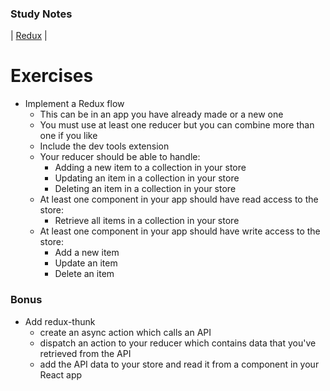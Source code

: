 ### Study Notes
| [Redux](https://github.com/getfutureproof/fp_guides_wiki/wiki/Redux) |

# Exercises
- Implement a Redux flow
    - This can be in an app you have already made or a new one
    - You must use at least one reducer but you can combine more than one if you like
    - Include the dev tools extension
    - Your reducer should be able to handle:
        - Adding a new item to a collection in your store
        - Updating an item in a collection in your store
        - Deleting an item in a collection in your store
    - At least one component in your app should have read access to the store:
        - Retrieve all items in a collection in your store
    - At least one component in your app should have write access to the store:
        - Add a new item
        - Update an item
        - Delete an item
  
### Bonus
- Add redux-thunk
    - create an async action which calls an API
    - dispatch an action to your reducer which contains data that you've retrieved from the API
    - add the API data to your store and read it from a component in your React app